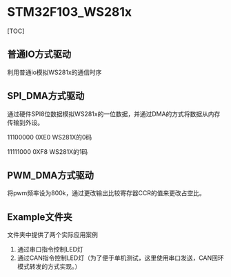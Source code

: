 # STM32F103_WS281x

[TOC]

## 普通IO方式驱动

利用普通io模拟WS281x的通信时序

## SPI_DMA方式驱动

通过硬件SPI8位数据模拟WS281x的一位数据，并通过DMA的方式将数据从内存传输到外设。 

 11100000  0XE0  WS281X的0码

 11111000  0XF8  WS281X的1码

## PWM_DMA方式驱动

将pwm频率设为800k，通过更改输出比较寄存器CCR的值来更改占空比。



## Example文件夹

文件夹中提供了两个实际应用案例

1. 通过串口指令控制LED灯
2. 通过CAN指令控制LED灯（为了便于单机测试，这里使用串口发送，CAN回环模式转发的方式实现。）